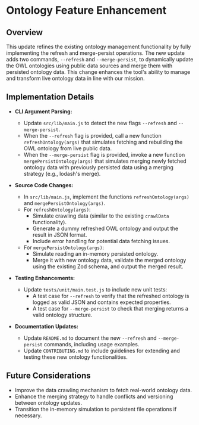 # Ontology Feature Enhancement

## Overview
This update refines the existing ontology management functionality by fully implementing the refresh and merge-persist operations. The new update adds two commands, `--refresh` and `--merge-persist`, to dynamically update the OWL ontologies using public data sources and merge them with persisted ontology data. This change enhances the tool's ability to manage and transform live ontology data in line with our mission.

## Implementation Details
- **CLI Argument Parsing:**
  - Update `src/lib/main.js` to detect the new flags `--refresh` and `--merge-persist`.
  - When the `--refresh` flag is provided, call a new function `refreshOntology(args)` that simulates fetching and rebuilding the OWL ontology from live public data.
  - When the `--merge-persist` flag is provided, invoke a new function `mergePersistOntology(args)` that simulates merging newly fetched ontology data with previously persisted data using a merging strategy (e.g., lodash's merge).

- **Source Code Changes:**
  - In `src/lib/main.js`, implement the functions `refreshOntology(args)` and `mergePersistOntology(args)`.
  - For `refreshOntology(args)`:
    - Simulate crawling data (similar to the existing `crawlData` functionality).
    - Generate a dummy refreshed OWL ontology and output the result in JSON format.
    - Include error handling for potential data fetching issues.
  - For `mergePersistOntology(args)`:
    - Simulate reading an in-memory persisted ontology.
    - Merge it with new ontology data, validate the merged ontology using the existing Zod schema, and output the merged result.

- **Testing Enhancements:**
  - Update `tests/unit/main.test.js` to include new unit tests:
    - A test case for `--refresh` to verify that the refreshed ontology is logged as valid JSON and contains expected properties.
    - A test case for `--merge-persist` to check that merging returns a valid ontology structure.

- **Documentation Updates:**
  - Update `README.md` to document the new `--refresh` and `--merge-persist` commands, including usage examples.
  - Update `CONTRIBUTING.md` to include guidelines for extending and testing these new ontology functionalities.

## Future Considerations
- Improve the data crawling mechanism to fetch real-world ontology data.
- Enhance the merging strategy to handle conflicts and versioning between ontology updates.
- Transition the in-memory simulation to persistent file operations if necessary.